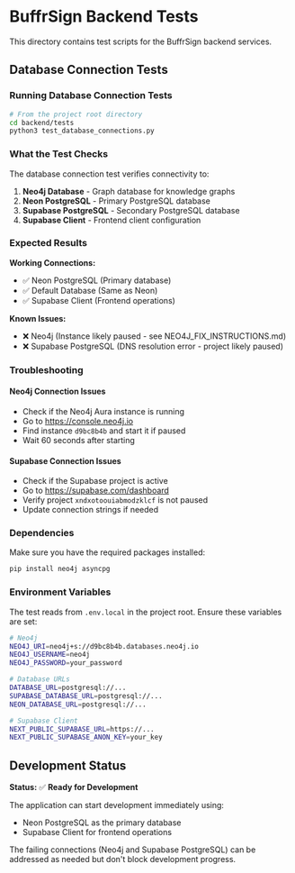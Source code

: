# BuffrSign Backend Tests

This directory contains test scripts for the BuffrSign backend services.

## Database Connection Tests

### Running Database Connection Tests

```bash
# From the project root directory
cd backend/tests
python3 test_database_connections.py
```

### What the Test Checks

The database connection test verifies connectivity to:

1. **Neo4j Database** - Graph database for knowledge graphs
2. **Neon PostgreSQL** - Primary PostgreSQL database
3. **Supabase PostgreSQL** - Secondary PostgreSQL database
4. **Supabase Client** - Frontend client configuration

### Expected Results

**Working Connections:**
- ✅ Neon PostgreSQL (Primary database)
- ✅ Default Database (Same as Neon)
- ✅ Supabase Client (Frontend operations)

**Known Issues:**
- ❌ Neo4j (Instance likely paused - see NEO4J_FIX_INSTRUCTIONS.md)
- ❌ Supabase PostgreSQL (DNS resolution error - project likely paused)

### Troubleshooting

#### Neo4j Connection Issues
- Check if the Neo4j Aura instance is running
- Go to https://console.neo4j.io
- Find instance `d9bc8b4b` and start it if paused
- Wait 60 seconds after starting

#### Supabase Connection Issues
- Check if the Supabase project is active
- Go to https://supabase.com/dashboard
- Verify project `xndxotoouiabmodzklcf` is not paused
- Update connection strings if needed

### Dependencies

Make sure you have the required packages installed:

```bash
pip install neo4j asyncpg
```

### Environment Variables

The test reads from `.env.local` in the project root. Ensure these variables are set:

```bash
# Neo4j
NEO4J_URI=neo4j+s://d9bc8b4b.databases.neo4j.io
NEO4J_USERNAME=neo4j
NEO4J_PASSWORD=your_password

# Database URLs
DATABASE_URL=postgresql://...
SUPABASE_DATABASE_URL=postgresql://...
NEON_DATABASE_URL=postgresql://...

# Supabase Client
NEXT_PUBLIC_SUPABASE_URL=https://...
NEXT_PUBLIC_SUPABASE_ANON_KEY=your_key
```

## Development Status

**Status:** ✅ **Ready for Development**

The application can start development immediately using:
- Neon PostgreSQL as the primary database
- Supabase Client for frontend operations

The failing connections (Neo4j and Supabase PostgreSQL) can be addressed as needed but don't block development progress.

